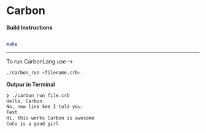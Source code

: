 # Carbon

**Build Instructions**
```bash

make

```
---
To run CarbonLang 
use-->
```bash
./carbon_run <filename.crb>
```

**Outpur in Terminal**

```bash
❯ ./carbon_run file.crb
Hello, Carbon
No, new line See I told you.
Text
Hi, this works Carbon is awesome
CoCo is a good girl
```
